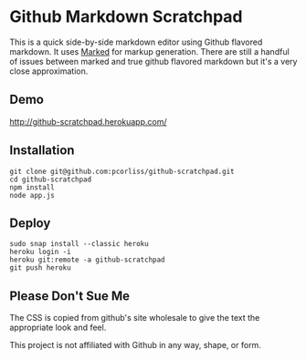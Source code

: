 Github Markdown Scratchpad
==========================

This is a quick side-by-side markdown editor using Github flavored markdown. It uses [Marked](https://github.com/chjj/marked) for markup generation. There are still a handful of issues between marked and true github flavored markdown but it's a very close approximation.

Demo
----

http://github-scratchpad.herokuapp.com/

Installation
------------
```
git clone git@github.com:pcorliss/github-scratchpad.git
cd github-scratchpad
npm install
node app.js
```

Deploy
------

```
sudo snap install --classic heroku
heroku login -i
heroku git:remote -a github-scratchpad
git push heroku
```

Please Don't Sue Me
-------------------

The CSS is copied from github's site wholesale to give the text the appropriate look and feel.

This project is not affiliated with Github in any way, shape, or form.
